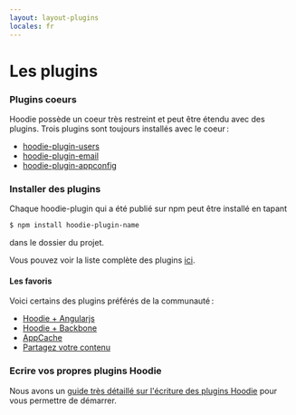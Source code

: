 ```yaml
---
layout: layout-plugins
locales: fr
---
```


# Les plugins

### Plugins coeurs

Hoodie possède un coeur très restreint et peut être étendu avec des plugins.
Trois plugins sont toujours installés avec le coeur&#x202F;:

- <a href="https://www.npmjs.org/package/hoodie-plugin-users" target="_blank">hoodie-plugin-users</a>
- <a href="https://www.npmjs.org/package/hoodie-plugin-email" target="_blank">hoodie-plugin-email</a>
- <a href="https://www.npmjs.org/package/hoodie-plugin-appconfig" target="_blank">hoodie-plugin-appconfig</a>

### Installer des plugins
Chaque hoodie-plugin qui a été publié sur npm peut être installé en tapant

```bash
$ npm install hoodie-plugin-name
```
dans le dossier du projet.

Vous pouvez voir la liste complète des plugins <a href="http://plugins.hood.ie/" target="_blank">ici</a>.

#### Les favoris
Voici certains des plugins préférés de la communauté&#x202F;:

- <a href="https://www.npmjs.org/package/hoodie-plugin-angularjs" target="_blank">Hoodie + Angularjs</a>
- <a href="https://www.npmjs.org/package/hoodie-plugin-backbone" target="_blank">Hoodie + Backbone</a>
- <a href="https://www.npmjs.org/package/hoodie-plugin-appcache" target="_blank">AppCache</a>
- <a href="https://www.npmjs.org/package/hoodie-plugin-global-share" target="_blank">Partagez votre contenu</a>


### Ecrire vos propres plugins Hoodie

Nous avons un [guide très détaillé sur l'écriture des plugins Hoodie](../plugins/tutorial.html) pour vous permettre de démarrer.
